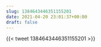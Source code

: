 ```yaml
---
slug: 1384643446351155201
date: 2021-04-20 23:01:37+00:00
draft: false
---
```


{{< tweet 1384643446351155201 >}}
